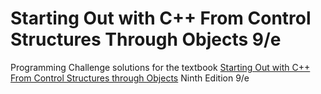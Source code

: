 # Starting Out with C++ From Control Structures Through Objects 9/e
Programming Challenge solutions for the textbook <ins>Starting Out with C++ From Control Structures through Objects</ins> Ninth Edition 9/e
